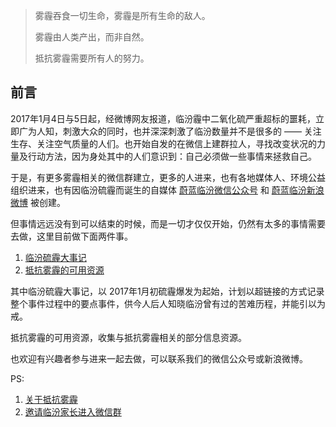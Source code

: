 
> 雾霾吞食一切生命，雾霾是所有生命的敌人。
> 
> 雾霾由人类产出，而非自然。
> 
> 抵抗雾霾需要所有人的努力。



## 前言

2017年1月4日与5日起，经微博网友报道，临汾霾中二氧化硫严重超标的噩耗，立即广为人知，刺激大众的同时，也并深深刺激了临汾数量并不是很多的 —— 关注生存、关注空气质量的人们。也开始自发的在微信上建群拉人，寻找改变状况的力量及行动方法，因为身处其中的人们意识到：自己必须做一些事情来拯救自己。

于是，有更多雾霾相关的微信群建立，更多的人进来，也有各地媒体人、环境公益组织进来，也有因临汾硫霾而诞生的自媒体 [蔚蓝临汾微信公众号](http://mp.weixin.qq.com/profile?src=3&timestamp=1486821768&ver=1&signature=GBKi1Fd-YVyiMDkbdws0PbjqCTiCut85loORgKBGFpE-0gXTd5xlhiXsMpEvcg3uvRg*WgejS8Bzy8Vp3k5PkA==) 和 [蔚蓝临汾新浪微博](http://weibo.com/bluelinfen) 被创建。

但事情远远没有到可以结束的时候，而是一切才仅仅开始，仍然有太多的事情需要去做，这里目前做下面两件事。

1. [临汾硫霾大事记](https://github.com/ooof/Project-2017/tree/master/bluelinfen/Linfen-AirPollution-History.md)
2. [抵抗雾霾的可用资源](https://github.com/ooof/Project-2017/tree/master/bluelinfen/Linfen-AirPollution-Resources.md)

其中临汾硫霾大事记，以 2017年1月初硫霾爆发为起始，计划以超链接的方式记录整个事件过程中的要点事件，供今人后人知晓临汾曾有过的苦难历程，并能引以为戒。

抵抗雾霾的可用资源，收集与抵抗雾霾相关的部分信息资源。

也欢迎有兴趣者参与进来一起去做，可以联系我们的微信公众号或新浪微博。

PS:

1. [关于抵抗雾霾](https://github.com/ooof/BlueLinfen/blob/master/%E5%85%B3%E4%BA%8E%E6%8A%B5%E6%8A%97%E9%9B%BE%E9%9C%BE.md)
2. [邀请临汾家长进入微信群](https://github.com/ooof/BlueLinfen/blob/master/%E6%AC%A2%E8%BF%8E%E5%90%84%E4%BD%8D%E5%AE%B6%E9%95%BF%E8%BF%9B%E5%85%A5%E8%BF%99%E4%B8%AA%E5%AE%B6%E9%95%BF%E7%BE%A4.md)

